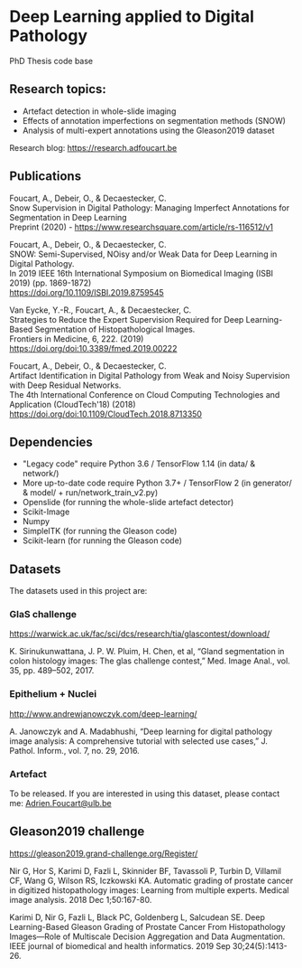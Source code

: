 # Deep Learning applied to Digital Pathology

PhD Thesis code base

## Research topics:

* Artefact detection in whole-slide imaging
* Effects of annotation imperfections on segmentation methods (SNOW)
* Analysis of multi-expert annotations using the Gleason2019 dataset

Research blog: https://research.adfoucart.be 

## Publications

Foucart, A., Debeir, O., & Decaestecker, C.<br />
Snow Supervision in Digital Pathology: Managing Imperfect Annotations for Segmentation in Deep Learning<br />
Preprint (2020) - https://www.researchsquare.com/article/rs-116512/v1

Foucart, A., Debeir, O., & Decaestecker, C. <br />
SNOW: Semi-Supervised, NOisy and/or Weak Data for Deep Learning in Digital Pathology. <br />
In 2019 IEEE 16th International Symposium on Biomedical Imaging (ISBI 2019) (pp. 1869-1872) <br />
https://doi.org/10.1109/ISBI.2019.8759545

Van Eycke, Y.-R., Foucart, A., & Decaestecker, C. <br />
Strategies to Reduce the Expert Supervision Required for Deep Learning-Based Segmentation of Histopathological Images. <br />
Frontiers in Medicine, 6, 222. (2019)<br />
https://doi.org/doi:10.3389/fmed.2019.00222

Foucart, A., Debeir, O., & Decaestecker, C. <br />
Artifact Identification in Digital Pathology from Weak and Noisy Supervision with Deep Residual Networks. <br />
The 4th International Conference on Cloud Computing Technologies and Application (CloudTech'18) (2018) <br />
https://doi.org/doi:10.1109/CloudTech.2018.8713350

## Dependencies

* "Legacy code" require Python 3.6 / TensorFlow 1.14 (in data/ & network/)
* More up-to-date code require Python 3.7+ / TensorFlow 2 (in generator/ & model/ + run/network_train_v2.py)
* Openslide (for running the whole-slide artefact detector)
* Scikit-Image
* Numpy
* SimpleITK (for running the Gleason code)
* Scikit-learn (for running the Gleason code)

## Datasets

The datasets used in this project are:

### GlaS challenge

https://warwick.ac.uk/fac/sci/dcs/research/tia/glascontest/download/

K. Sirinukunwattana, J. P. W. Pluim, H. Chen, et al,  “Gland segmentation in colon histology images: The glas challenge contest,” 
Med. Image Anal., vol. 35, pp. 489–502, 2017.

### Epithelium + Nuclei

http://www.andrewjanowczyk.com/deep-learning/

A. Janowczyk and A. Madabhushi, “Deep learning for digital pathology image analysis: A comprehensive tutorial with selected use cases,” 
J. Pathol. Inform., vol. 7, no. 29, 2016.

### Artefact

To be released. If you are interested in using this dataset, please contact me: Adrien.Foucart@ulb.be

## Gleason2019 challenge

https://gleason2019.grand-challenge.org/Register/

Nir G, Hor S, Karimi D, Fazli L, Skinnider BF, Tavassoli P, Turbin D, Villamil CF, Wang G, Wilson RS, Iczkowski KA. Automatic grading of prostate cancer in digitized histopathology images: Learning from multiple experts. Medical image analysis. 2018 Dec 1;50:167-80.

Karimi D, Nir G, Fazli L, Black PC, Goldenberg L, Salcudean SE. Deep Learning-Based Gleason Grading of Prostate Cancer From Histopathology Images—Role of Multiscale Decision Aggregation and Data Augmentation. IEEE journal of biomedical and health informatics. 2019 Sep 30;24(5):1413-26.
